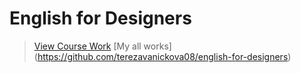 # English for Designers

>[View Course Work](https://terezavanickova08.github.io/english-for-designers/)
>[My all works] (https://github.com/terezavanickova08/english-for-designers)

